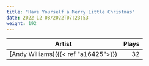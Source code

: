 ```yaml
---
title: "Have Yourself a Merry Little Christmas"
date: 2022-12-08/2022T07:23:53
weight: 192
---
```




 Artist | Plays 
----- | -----:
[Andy Williams]({{< ref "a16425">}}) | 32
